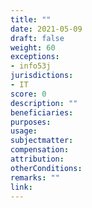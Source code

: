 ```yaml
---
title: ""
date: 2021-05-09
draft: false
weight: 60
exceptions:
- info53j
jurisdictions:
- IT
score: 0
description: "" 
beneficiaries:
purposes: 
usage:
subjectmatter:
compensation:
attribution: 
otherConditions: 
remarks: ""
link: 
---
```

